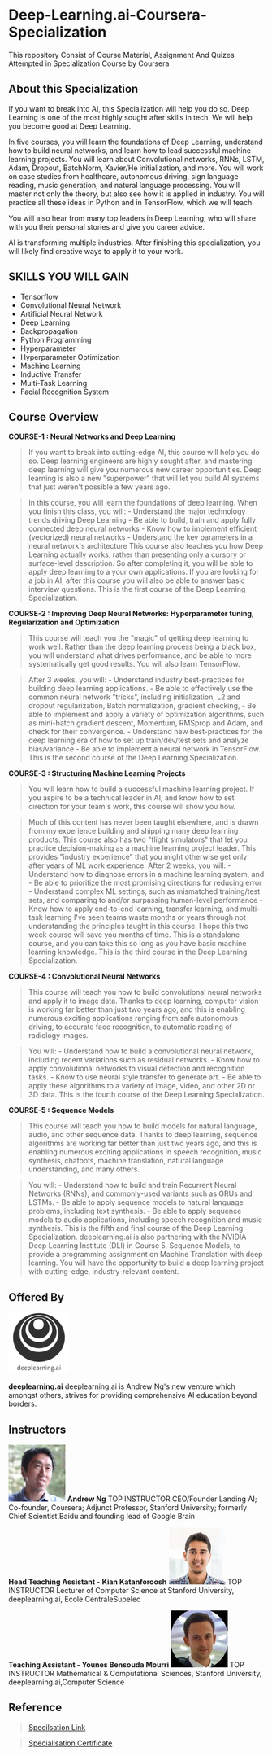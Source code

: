 # Deep-Learning.ai-Coursera-Specialization
 This repository Consist of Course Material, Assignment And Quizes Attempted in Specialization Course by Coursera

## About this Specialization

If you want to break into AI, this Specialization will help you do so. Deep Learning is one of the most highly sought after skills in tech. We will help you become good at Deep Learning.

In five courses, you will learn the foundations of Deep Learning, understand how to build neural networks, and learn how to lead successful machine learning projects. You will learn about Convolutional networks, RNNs, LSTM, Adam, Dropout, BatchNorm, Xavier/He initialization, and more. You will work on case studies from healthcare, autonomous driving, sign language reading, music generation, and natural language processing. You will master not only the theory, but also see how it is applied in industry. You will practice all these ideas in Python and in TensorFlow, which we will teach.

You will also hear from many top leaders in Deep Learning, who will share with you their personal stories and give you career advice.

AI is transforming multiple industries. After finishing this specialization, you will likely find creative ways to apply it to your work.

## SKILLS YOU WILL GAIN
* Tensorflow
* Convolutional Neural Network
* Artificial Neural Network
* Deep Learning
* Backpropagation
* Python Programming
* Hyperparameter
* Hyperparameter Optimization
* Machine Learning
* Inductive Transfer
* Multi-Task Learning
* Facial Recognition System

## Course Overview
**COURSE-1 : Neural Networks and Deep Learning**
> If you want to break into cutting-edge AI, this course will help you do so. Deep learning engineers are highly sought after, and mastering deep learning will give you numerous new career opportunities. Deep learning is also a new "superpower" that will let you build AI systems that just weren't possible a few years ago.

> In this course, you will learn the foundations of deep learning. When you finish this class, you will: - Understand the major technology trends driving Deep Learning - Be able to build, train and apply fully connected deep neural networks - Know how to implement efficient (vectorized) neural networks - Understand the key parameters in a neural network's architecture This course also teaches you how Deep Learning actually works, rather than presenting only a cursory or surface-level description. So after completing it, you will be able to apply deep learning to a your own applications. If you are looking for a job in AI, after this course you will also be able to answer basic interview questions. This is the first course of the Deep Learning Specialization.

**COURSE-2 : Improving Deep Neural Networks: Hyperparameter tuning, Regularization and Optimization**
> This course will teach you the "magic" of getting deep learning to work well. Rather than the deep learning process being a black box, you will understand what drives performance, and be able to more systematically get good results. You will also learn TensorFlow.

> After 3 weeks, you will: - Understand industry best-practices for building deep learning applications. - Be able to effectively use the common neural network "tricks", including initialization, L2 and dropout regularization, Batch normalization, gradient checking, - Be able to implement and apply a variety of optimization algorithms, such as mini-batch gradient descent, Momentum, RMSprop and Adam, and check for their convergence. - Understand new best-practices for the deep learning era of how to set up train/dev/test sets and analyze bias/variance - Be able to implement a neural network in TensorFlow. This is the second course of the Deep Learning Specialization.

**COURSE-3 : Structuring Machine Learning Projects**
> You will learn how to build a successful machine learning project. If you aspire to be a technical leader in AI, and know how to set direction for your team's work, this course will show you how.

> Much of this content has never been taught elsewhere, and is drawn from my experience building and shipping many deep learning products. This course also has two "flight simulators" that let you practice decision-making as a machine learning project leader. This provides "industry experience" that you might otherwise get only after years of ML work experience. After 2 weeks, you will: - Understand how to diagnose errors in a machine learning system, and - Be able to prioritize the most promising directions for reducing error - Understand complex ML settings, such as mismatched training/test sets, and comparing to and/or surpassing human-level performance - Know how to apply end-to-end learning, transfer learning, and multi-task learning I've seen teams waste months or years through not understanding the principles taught in this course. I hope this two week course will save you months of time. This is a standalone course, and you can take this so long as you have basic machine learning knowledge. This is the third course in the Deep Learning Specialization.

**COURSE-4 : Convolutional Neural Networks**
> This course will teach you how to build convolutional neural networks and apply it to image data. Thanks to deep learning, computer vision is working far better than just two years ago, and this is enabling numerous exciting applications ranging from safe autonomous driving, to accurate face recognition, to automatic reading of radiology images.

> You will: - Understand how to build a convolutional neural network, including recent variations such as residual networks. - Know how to apply convolutional networks to visual detection and recognition tasks. - Know to use neural style transfer to generate art. - Be able to apply these algorithms to a variety of image, video, and other 2D or 3D data. This is the fourth course of the Deep Learning Specialization.

**COURSE-5 : Sequence Models**
> This course will teach you how to build models for natural language, audio, and other sequence data. Thanks to deep learning, sequence algorithms are working far better than just two years ago, and this is enabling numerous exciting applications in speech recognition, music synthesis, chatbots, machine translation, natural language understanding, and many others.

> You will: - Understand how to build and train Recurrent Neural Networks (RNNs), and commonly-used variants such as GRUs and LSTMs. - Be able to apply sequence models to natural language problems, including text synthesis. - Be able to apply sequence models to audio applications, including speech recognition and music synthesis. This is the fifth and final course of the Deep Learning Specialization. deeplearning.ai is also partnering with the NVIDIA Deep Learning Institute (DLI) in Course 5, Sequence Models, to provide a programming assignment on Machine Translation with deep learning. You will have the opportunity to build a deep learning project with cutting-edge, industry-relevant content.


## Offered By
![alt text](https://github.com/Ashleshk/Deep-Learning.ai-Coursera-Specialization/blob/master/Resources/Deeplearninglogo.png "Deep learning logo")

**deeplearning.ai**
deeplearning.ai is Andrew Ng's new venture which amongst others, strives for providing comprehensive AI education beyond borders.

## Instructors
![alt text](https://github.com/Ashleshk/Deep-Learning.ai-Coursera-Specialization/blob/master/Resources/AndrewNg-Headshot.jpg "Andrew Ng")
**Andrew Ng**
TOP INSTRUCTOR
CEO/Founder Landing AI; Co-founder, Coursera; Adjunct Professor, Stanford University; formerly Chief Scientist,Baidu and founding lead of Google Brain
 
**Head Teaching Assistant -** **Kian Katanforoosh**
![alt text](https://github.com/Ashleshk/Deep-Learning.ai-Coursera-Specialization/blob/master/Resources/Kian-Katan-copy.jpg "Kain katanforoosh")
TOP INSTRUCTOR
Lecturer of Computer Science at Stanford University, deeplearning.ai, Ecole CentraleSupelec
 
**Teaching Assistant - Younes Bensouda Mourri**
![alt text](https://github.com/Ashleshk/Deep-Learning.ai-Coursera-Specialization/blob/master/Resources/Younes.jpg "Younes Mourri")
TOP INSTRUCTOR
Mathematical & Computational Sciences, Stanford University, deeplearning.ai,Computer Science

## Reference
> [Specilsation Link](https://www.coursera.org/specializations/deep-learning?)

> [Specialisation Certificate](https://github.com/Ashleshk/Deep-Learning.ai-Coursera-Specialization/blob/master/Specilzation%20Deep%20Learning%20Certificate.pdf)